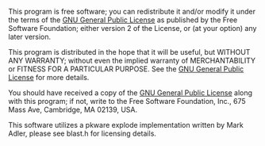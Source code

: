 This program is free software; you can redistribute it and/or modify it under the terms of the [GNU General Public License](http://www.gnu.org/licenses/gpl.html) as published by the Free Software Foundation; either version 2 of the License, or (at your option) any later version.

This program is distributed in the hope that it will be useful, but WITHOUT ANY WARRANTY; without even the implied warranty of MERCHANTABILITY or FITNESS FOR A PARTICULAR PURPOSE. See the [GNU General Public License](http://www.gnu.org/licenses/gpl.html) for more details.

You should have received a copy of the [GNU General Public License](http://www.gnu.org/licenses/gpl.html) along with this program; if not, write to the Free Software Foundation, Inc., 675 Mass Ave, Cambridge, MA 02139, USA.

This software utilizes a pkware explode implementation written by Mark Adler, please see blast.h for licensing details.
